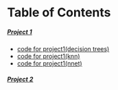 # Table of Contents

##### [Project 1](https://github.com/mezud/ML-project/blob/master/ml-project.pdf) 
* [code for project1(decision trees)](https://github.com/mezud/ML-project/blob/master/project1-decisiontree)
* [code for project1(knn)](https://github.com/mezud/ML-project/blob/master/project1-knn)
* [code for project1(nnet)](https://github.com/mezud/ML-project/blob/master/project1-neural)
##### [Project 2](https://github.com/mezud/ML-project/blob/master/ml-project%202.pdf)
